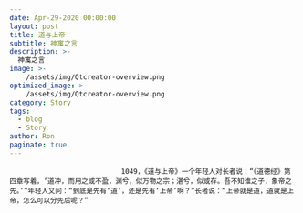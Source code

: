 ```yaml
---
date: Apr-29-2020 00:00:00
layout: post
title: 道与上帝
subtitle: 神寓之言
description: >-
  神寓之言
image: >-
    /assets/img/Qtcreator-overview.png
optimized_image: >-
    /assets/img/Qtcreator-overview.png
category: Story
tags:
  - blog
  - Story
author: Ron
paginate: true
---
```


							　　1049，《道与上帝》一个年轻人对长者说：“《道德经》第四章写着，‘道冲，而用之或不盈，渊兮，似万物之宗；湛兮，似或存。吾不知谁之子，象帝之先。’”年轻人又问：“到底是先有‘道’，还是先有‘上帝’啊？”长者说：“上帝就是道，道就是上帝，怎么可以分先后呢？”
							
							
						